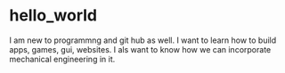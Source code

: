 # hello_world
I am new to programmng and git hub as well. I want to learn how to build apps, games, gui, websites. I als want to know how we can incorporate mechanical engineering in it. 
